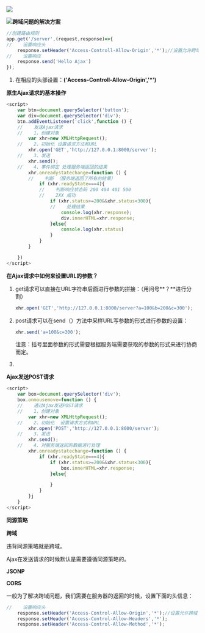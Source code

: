 ![](F:\娃哈哈\Ajax\images\请求报文格式.png)

![](F:\娃哈哈\Ajax\images\响应报文格式.png)**跨域问题的解决方案**

```javascript
//创建路由规则
app.get('/server',(request,response)=>{
//    设置响应头
    response.setHeader('Access-Controll-Allow-Origin','*');//设置允许跨域
//    设置响应
    response.send('Hello Ajax')
});
```

1. 在相应的头部设置：**('Access-Controll-Allow-Origin','*')**

**原生Ajax请求的基本操作**

```javascript
<script>
    var btn=document.querySelector('button');
    var div=document.querySelector('div');
    btn.addEventListener('click',function () {
    //    发送Ajax请求
    //    1、创建对象
        var xhr=new XMLHttpRequest();
    //    2、初始化 设置请求方法和URL
        xhr.open('GET','http://127.0.0.1:8000/server');
    //    3、发送
        xhr.send();
    //    4、事件绑定 处理服务端返回的结果
        xhr.onreadystatechange=function () {
        //    判断 （服务端返回了所有的结果）
            if (xhr.readyState===4){
            //    判断响应状态码 200 404 401 500
            //    2XX 成功
                if (xhr.status>=200&&xhr.status<300){
                //    处理结果
                    console.log(xhr.response);
                    div.innerHTML=xhr.response;
                }else{
                    console.log(xhr.status)
                }
            }
        }

    })
</script>
```

**在Ajax请求中如何来设置URL的参数？**

1. get请求可以直接在URL字符串后面进行参数的拼接：（用问号**？**进行分割）

   ```javascript
   xhr.open('GET','http://127.0.0.1:8000/server?a=100&b=200&c=300');
   ```

2. post请求可以在send（）方法中采样URL写参数的形式进行参数的设置：

   ```javascript
   xhr.send('a=100&c=300');
   ```

   注意：括号里面参数的形式需要根据服务端需要获取的参数的形式来进行协商而定。

3. 

**Ajax发送POST请求**

```javascript
<script>
    var box=document.querySelector('div');
    box.onmousemove=function () {
    //    通过Ajax发送POST请求
    //    1、创建对象
        var xhr=new XMLHttpRequest();
    //    2、初始化  设置请求方式和URL
        xhr.open('POST','http://127.0.0.1:8000/server');
    //    3、发送  
        xhr.send();
    //    4、对服务端返回的数据进行处理
        xhr.onreadystatechange=function () {
            if (xhr.readyState===4){
                if (xhr.status>=200&&xhr.status<300){
                    box.innerHTML=xhr.response;
                }else{

                }
            }
        }j
    }
</script>
```

**同源策略**

**跨域**

违背同源策略就是跨域。

Ajax在发送请求的时候默认是需要遵循同源策略的。

**JSONP**

**CORS**

一般为了解决跨域问题，我们需要在服务器的返回的时候，设置下面的头信息：

```javascript
//    设置响应头
    response.setHeader('Access-Control-Allow-Origin','*');//设置允许跨域
    response.setHeader('Access-Control-Allow-Headers','*');
    response.setHeader('Access-Control-Allow-Method','*');
```

